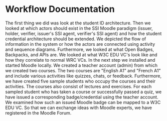 # Workflow Documentation
The first thing we did was look at the student ID architecture. Then we looked at which actors should exist in the SSI Moodle paradigm (issuer, holder, verifier, issuer's SSI agent, verifier's SSI agent) and how the student credential architecture should be extended. We depicted the flow of information in the system or how the actors are connected using activity and sequence diagrams. Furthermore, we looked at what Open Badges, Backpacks, and APIs are. We looked at what W3C EDU VC's look like and how they correlate to normal WRC VCs.
In the next step we installed and started Moodle locally. We created a teacher account (admin) from which we created two courses. The two courses are "English A1" and "French A1" and include various activities like quizzes, chats, or feedback. Furthermore, we have created five sample students who occupy the courses and their activities. The courses also consist of lectures and exercises. For each sampled student who has taken a course or successfully passed a quiz, we have issued a corresponding badge/credential using the teacher account. We examined how such an issued Moodle badge can be mapped to a W3C EDU VC. So that we can exchange ideas with Moodle experts, we have registered in the Moodle Forum.
